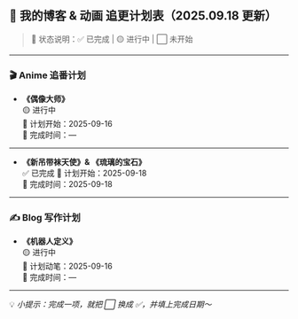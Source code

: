 ## 📅 我的博客 & 动画 追更计划表（2025.09.18 更新）

> 📌 状态说明：✅ 已完成 | 🟡 进行中 | ⬜ 未开始

---

### 🎬 Anime 追番计划

- **《偶像大师》**  
  🟡 进行中  
  📆 计划开始：2025-09-16  
  🎯 完成时间：—

---

- **《新吊带袜天使》& 《琉璃的宝石》**  
  ✅ 已完成
  📆 计划开始：2025-09-18  
  🎯 完成时间：2025-09-18

---

### ✍️ Blog 写作计划

- **《机器人定义》**  
  🟡 进行中  
  📆 计划动笔：2025-09-16  
  🎯 完成时间：—

---

💡 *小提示：完成一项，就把 ⬜ 换成 ✅，并填上完成日期～*
